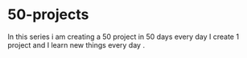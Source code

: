 # 50-projects
In this series i am creating a 50 project in 50 days every day I create 1 project and I learn new things every day .
